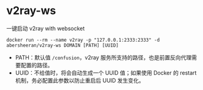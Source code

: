 # v2ray-ws

一键启动 v2ray with websocket

```
docker run --rm --name v2ray -p "127.0.0.1:2333:2333" -d abersheeran/v2ray-ws DOMAIN [PATH] [UUID]
```

- PATH：默认值 `/confusion`，v2ray 服务所支持的路径，也是前置反向代理需要配置的路径。
- UUID：不给值时，将会自动生成一个 UUID 值；如果使用 Docker 的 restart 机制，务必配置此参数以防止重启后 UUID 发生变化。
